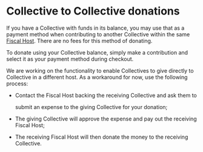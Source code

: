 # Collective to Collective donations

If you have a Collective with funds in its balance, you may use that as a payment method when contributing to another Collective within the same [Fiscal Host](../../fiscal-hosts/fiscal-hosts.md). There are no fees for this method of donating.

To donate using your Collective balance, simply make a contribution and select it as your payment method during checkout.

We are working on the functionality to enable Collectives to give directly to Collective in a different host. As a workaround for now, use the following process:

* Contact the Fiscal Host backing the receiving Collective and ask them to

  submit an expense to the giving Collective for your donation;

* The giving Collective will approve the expense and pay out the receiving Fiscal Host;
* The receiving Fiscal Host will then donate the money to the receiving Collective.

